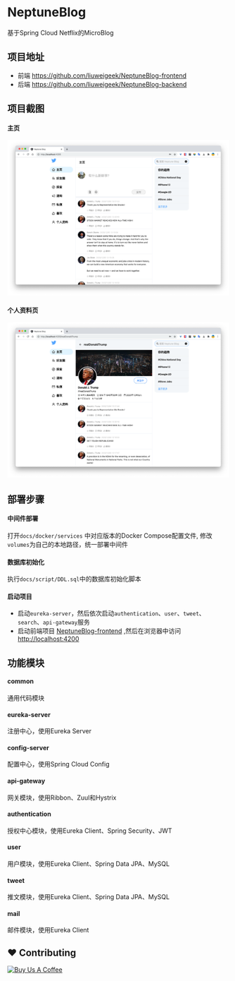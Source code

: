 # NeptuneBlog

基于Spring Cloud Netflix的MicroBlog

## 项目地址

- 前端 <https://github.com/liuweigeek/NeptuneBlog-frontend>
- 后端 <https://github.com/liuweigeek/NeptuneBlog-backend>

## 项目截图

#### 主页

![主页](./docs/images/homepage.png)

#### 个人资料页

![个人资料页](./docs/images/user-profile.png)

## 部署步骤

#### 中间件部署

打开`docs/docker/services`
中对应版本的Docker Compose配置文件, 修改`volumes`为自己的本地路径，统一部署中间件

#### 数据库初始化

执行`docs/script/DDL.sql`中的数据库初始化脚本

#### 启动项目

- 启动`eureka-server`，然后依次启动`authentication`、`user`、`tweet`、`search`、`api-gateway`服务
- 启动前端项目 [NeptuneBlog-frontend](https://github.com/liuweigeek/NeptuneBlog-frontend)
  ,然后在浏览器中访问<http://localhost:4200>

## 功能模块

#### common

通用代码模块

#### eureka-server

注册中心，使用Eureka Server

#### config-server

配置中心，使用Spring Cloud Config

#### api-gateway

网关模块，使用Ribbon、Zuul和Hystrix

#### authentication

授权中心模块，使用Eureka Client、Spring Security、JWT

#### user

用户模块，使用Eureka Client、Spring Data JPA、MySQL

#### tweet

推文模块，使用Eureka Client、Spring Data JPA、MySQL

#### mail

邮件模块，使用Eureka Client

## ❤️ Contributing

<a href="https://www.buymeacoffee.com/liuweigeek" target="_blank"><img src="https://www.buymeacoffee.com/assets/img/custom_images/yellow_img.png" alt="Buy Us A Coffee" style="height: auto !important;width: auto !important;" ></a>